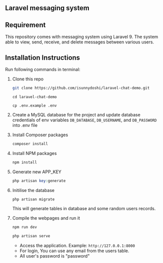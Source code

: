 ## Laravel messaging system

## Requirement

This repository comes with messaging system using Laravel 9. The system able to view, send, receive, and delete messages between various users.

## Installation Instructions

Run following commands in terminal:
1. Clone this repo
   ```sh
   git clone https://github.com/isunnydoshi/laravel-chat-demo.git
   ```
   ```
   cd laravel-chat-demo
   ```
   ```
   cp .env.example .env
   ```
2. Create a MySQL database for the project and update database credentials of env variables `DB_DATABASE`, `DB_USERNAME`, and `DB_PASSWORD` into .env file

3. Install Composer packages
   ```sh
   composer install
   ```
4. Install NPM packages
   ```sh
   npm install
   ```
5. Generate new APP_KEY
   ```php
   php artisan key:generate
   ```
5. Initilise the database
   ```php
   php artisan migrate
   ```
   This will generate tables in database and some random users records.

6. Compile the webpages and run it
   ```sh
   npm run dev
   ```
   ```php
   php artisan serve
   ```

   - Access the application. Example: `http://127.0.0.1:8000`
   - For login, You can use any email from the users table.
   - All user's password is "password"
